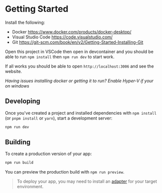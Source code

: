 # Getting Started

Install the following:

- Docker https://www.docker.com/products/docker-desktop/
- Visual Studio Code https://code.visualstudio.com/
- Git https://git-scm.com/book/en/v2/Getting-Started-Installing-Git

Open this project in VSCode then open in devcontainer and you should be able to run `npm install` then `npm run dev` to start work. 

If all works you should be able to open `http://localhost:3006` and see the website.

*Having issues installing docker or getting it to run? Enable Hyper-V if your on windows*

## Developing

Once you've created a project and installed dependencies with `npm install` (or `pnpm install` or `yarn`), start a development server:

```bash
npm run dev
```

## Building

To create a production version of your app:

```bash
npm run build
```

You can preview the production build with `npm run preview`.

> To deploy your app, you may need to install an [adapter](https://kit.svelte.dev/docs/adapters) for your target environment.

